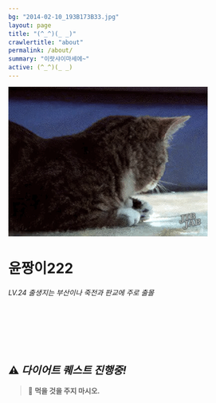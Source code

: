 ```yaml
---
bg: "2014-02-10_193B173B33.jpg"
layout: page
title: "(^_^)(_ _)"
crawlertitle: "about"
permalink: /about/
summary: "이랏샤이마세에~"
active: (^_^)(_ _)
---
```



![크아앙 이미지](/assets/images/KakaoTalk_Photo_2017-08-12-15-36-54.gif)

# 윤짱이222 
###### LV.24 출생지는 부산이나 죽전과 판교에 주로 출몰 

<br>
<br>
<br>
<br>

⚠️ *다이어트 퀘스트 진행중!* 
---
> 🚫 **먹을 것을 주지 마시오.** 
